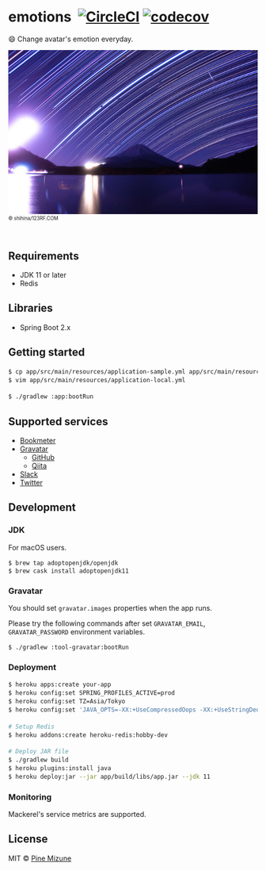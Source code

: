# emotions &nbsp;[![CircleCI](https://circleci.com/gh/pine/emotions/tree/master.svg?style=shield&circle-token=9aff416dfaefc86bc002a0b7630386b32079fd88)](https://circleci.com/gh/pine/emotions/tree/master) [![codecov](https://codecov.io/gh/pine/emotions/branch/master/graph/badge.svg)](https://codecov.io/gh/pine/emotions)
:smile: Change avatar's emotion everyday.

![](images/resized.jpg)<br>
<sup><sup>&copy; shihina/123RF.COM</sup></sup>
<br>
<br>

## Requirements

- JDK 11 or later
- Redis

## Libraries

- Spring Boot 2.x

## Getting started

```sh
$ cp app/src/main/resources/application-sample.yml app/src/main/resources/application-local.yml
$ vim app/src/main/resources/application-local.yml

$ ./gradlew :app:bootRun
```

## Supported services

- [Bookmeter](https://bookmeter.com/)
- [Gravatar](https://gravatar.com/)
  - [GitHub](https://github.com/)
  - [Qiita](https://qiita.com/)
- [Slack](https://slack.com)
- [Twitter](https://twitter.com)

## Development
### JDK
For macOS users.

```
$ brew tap adoptopenjdk/openjdk
$ brew cask install adoptopenjdk11
```

### Gravatar
You should set `gravatar.images` properties when the app runs.

Please try the following commands after set `GRAVATAR_EMAIL`, `GRAVATAR_PASSWORD` environment variables.

```
$ ./gradlew :tool-gravatar:bootRun
```

### Deployment

```sh
$ heroku apps:create your-app
$ heroku config:set SPRING_PROFILES_ACTIVE=prod
$ heroku config:set TZ=Asia/Tokyo
$ heroku config:set 'JAVA_OPTS=-XX:+UseCompressedOops -XX:+UseStringDeduplication'

# Setup Redis
$ heroku addons:create heroku-redis:hobby-dev

# Deploy JAR file
$ ./gradlew build
$ heroku plugins:install java
$ heroku deploy:jar --jar app/build/libs/app.jar --jdk 11
```

### Monitoring
Mackerel's service metrics are supported.

## License
MIT &copy; [Pine Mizune](https://profile.pine.moe/)
